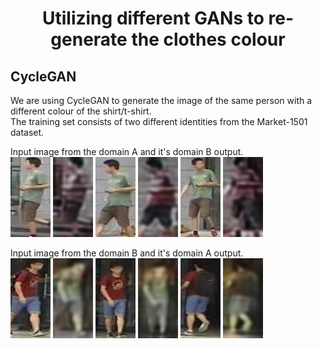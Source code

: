 <h1 align="center"> Utilizing different GANs to re-generate the clothes colour  </h1>

<h2>CycleGAN</h2>

We are using CycleGAN to generate the image of the same person with a different colour of the shirt/t-shirt.   
The training set consists of two different identities from the Market-1501 dataset. 

<!-- /home/dipesh/GAN_for_clothes/CycleGAN/output/A/0005_in.jpg -->
Input image from the domain A and it's domain B output.   
![](https://github.com/Dipeshtamboli/GAN_for_clothes/blob/master/CycleGAN/output/A/0005_in.jpg)
![](https://github.com/Dipeshtamboli/GAN_for_clothes/blob/master/CycleGAN/output/A/0005.png)
![](https://github.com/Dipeshtamboli/GAN_for_clothes/blob/master/CycleGAN/output/A/0004_in.jpg)
![](https://github.com/Dipeshtamboli/GAN_for_clothes/blob/master/CycleGAN/output/A/0004.png)
![](https://github.com/Dipeshtamboli/GAN_for_clothes/blob/master/CycleGAN/output/A/0003_in.jpg)
![](https://github.com/Dipeshtamboli/GAN_for_clothes/blob/master/CycleGAN/output/A/0003.png)


Input image from the domain B and it's domain A output.   
![](https://github.com/Dipeshtamboli/GAN_for_clothes/blob/master/CycleGAN/output/B/0005_in.jpg)
![](https://github.com/Dipeshtamboli/GAN_for_clothes/blob/master/CycleGAN/output/B/0005.png)
![](https://github.com/Dipeshtamboli/GAN_for_clothes/blob/master/CycleGAN/output/B/0004_in.jpg)
![](https://github.com/Dipeshtamboli/GAN_for_clothes/blob/master/CycleGAN/output/B/0004.png)
![](https://github.com/Dipeshtamboli/GAN_for_clothes/blob/master/CycleGAN/output/B/0003_in.jpg)
![](https://github.com/Dipeshtamboli/GAN_for_clothes/blob/master/CycleGAN/output/B/0003.png)

